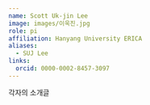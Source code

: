 ```yaml
---
name: Scott Uk-jin Lee
image: images/이욱진.jpg
role: pi
affiliation: Hanyang University ERICA
aliases:
  - SUJ Lee
links:
  orcid: 0000-0002-8457-3097
---
```


각자의 소개글
